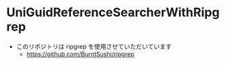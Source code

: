 # UniGuidReferenceSearcherWithRipgrep

* このリポジトリは ripgrep を使用させていただいています  
    * https://github.com/BurntSushi/ripgrep
